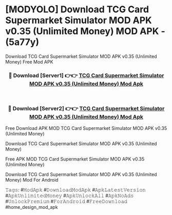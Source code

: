 # [MODYOLO] Download TCG Card Supermarket Simulator MOD APK v0.35 (Unlimited Money) MOD APK - (5a77y)
Download TCG Card Supermarket Simulator MOD APK v0.35 (Unlimited Money) Free Mod APK

<div align="center">
<h3>🔴 Download [Server1] 👉👉 <a href="https://apk-comot.site?title=TCG_Card_Supermarket_Simulator_MOD_APK_v0.35_(Unlimited_Money)">TCG Card Supermarket Simulator MOD APK v0.35 (Unlimited Money) Mod Apk</a></h3><br>

<h3>🔴 Download [Server2] 👉👉 <a href="https://apk-comot.site?title=TCG_Card_Supermarket_Simulator_MOD_APK_v0.35_(Unlimited_Money)">TCG Card Supermarket Simulator MOD APK v0.35 (Unlimited Money) Mod Apk</a></h3>
</div>


Free Download APK MOD TCG Card Supermarket Simulator MOD APK v0.35 (Unlimited Money)

Download TCG Card Supermarket Simulator MOD APK v0.35 (Unlimited Money) 

Free APK MOD TCG Card Supermarket Simulator MOD APK v0.35 (Unlimited Money) 

Download TCG Card Supermarket Simulator MOD APK v0.35 (Unlimited Money) Mod For Android

𝚃𝚊𝚐𝚜: #𝙼𝚘𝚍𝙰𝚙𝚔 #𝙳𝚘𝚠𝚗𝚕𝚘𝚊𝚍𝙼𝚘𝚍𝙰𝚙𝚔 #𝙰𝚙𝚔𝙻𝚊𝚝𝚎𝚜𝚝𝚅𝚎𝚛𝚜𝚒𝚘𝚗 #𝙰𝚙𝚔𝚄𝚗𝚕𝚒𝚖𝚒𝚝𝚎𝚍𝙼𝚘𝚗𝚎𝚢 #𝙰𝚙𝚔𝚄𝚗𝚕𝚘𝚌𝚔𝙰𝚕𝚕 #𝙰𝚙𝚔𝙽𝚘𝙰𝚍𝚜 #𝚄𝚗𝚕𝚘𝚌𝚔𝙿𝚛𝚎𝚖𝚒𝚞𝚖 #𝙵𝚘𝚛𝙰𝚗𝚍𝚛𝚘𝚒𝚍 #𝙵𝚛𝚎𝚎𝙳𝚘𝚠𝚗𝚕𝚘𝚊𝚍 #home_design_mod_apk